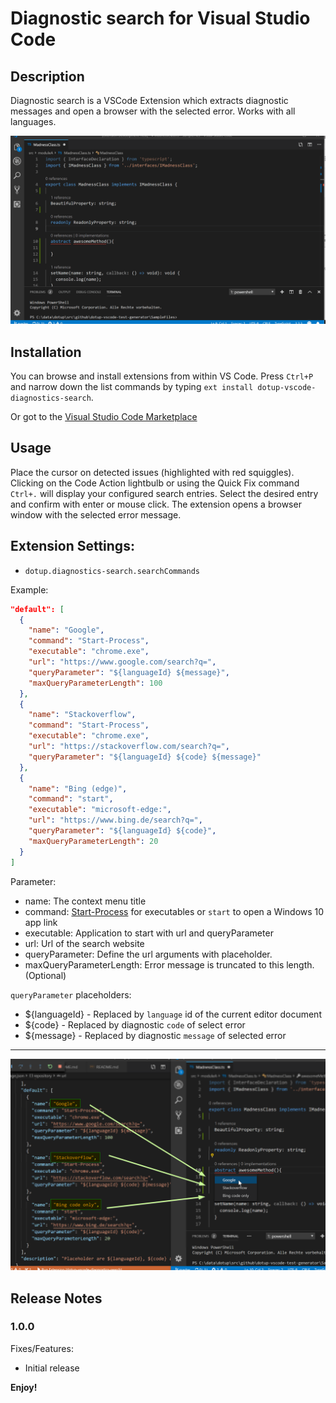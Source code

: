 # Diagnostic search for Visual Studio Code

## Description

Diagnostic search is a VSCode Extension which extracts diagnostic messages and open a browser with the selected error. Works with all languages.


![dotup-vscode-diagnostics-search Video](https://raw.githubusercontent.com/dotupNET/dotup-vscode-diagnostics-search/master/images/video.gif)

## Installation

You can browse and install extensions from within VS Code. Press `Ctrl+P` and narrow down the list commands by typing `ext install dotup-vscode-diagnostics-search`.

Or got to the [Visual Studio Code Marketplace](https://marketplace.visualstudio.com/search?term=dotup&target=VSCode)

## Usage

Place the cursor on detected issues (highlighted with red squiggles). Clicking on the Code Action lightbulb or using the Quick Fix command `Ctrl+.` will display your configured search entries. Select the desired entry and confirm with enter or mouse click. The extension opens a browser window with the selected error message.


## Extension Settings:

* `dotup.diagnostics-search.searchCommands`

Example:

```json
"default": [
  {
    "name": "Google",
    "command": "Start-Process",
    "executable": "chrome.exe",
    "url": "https://www.google.com/search?q=",
    "queryParameter": "${languageId} ${message}",
    "maxQueryParameterLength": 100
  },
  {
    "name": "Stackoverflow",
    "command": "Start-Process",
    "executable": "chrome.exe",
    "url": "https://stackoverflow.com/search?q=",
    "queryParameter": "${languageId} ${code} ${message}"
  },
  {
    "name": "Bing (edge)",
    "command": "start",
    "executable": "microsoft-edge:",
    "url": "https://www.bing.de/search?q=",
    "queryParameter": "${languageId} ${code}",
    "maxQueryParameterLength": 20
  }
]
```

Parameter:
- name: The context menu title
- command: [Start-Process][Powershell Start-Process] for executables or `start` to open a Windows 10 app link
- executable: Application to start with url and queryParameter
- url: Url of the search website
- queryParameter: Define the url arguments with placeholder.
- maxQueryParameterLength: Error message is truncated to this length. (Optional)

`queryParameter` placeholders:
- ${languageId} - Replaced by `language` id of the current editor document
- ${code} - Replaced by diagnostic `code` of select error
- ${message} - Replaced by diagnostic `message` of selected error

---
![Screenshot](https://raw.githubusercontent.com/dotupNET/dotup-vscode-diagnostics-search/master/images/dotup-vscode-diagnostics-search-1.png)

## Release Notes
### 1.0.0

Fixes/Features:
- Initial release

**Enjoy!**

[Powershell Start-Process]: https://docs.microsoft.com/en-us/powershell/module/microsoft.powershell.management/start-process?view=powershell-6
